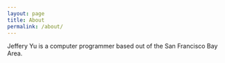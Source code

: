 ```yaml
---
layout: page
title: About
permalink: /about/
---
```


Jeffery Yu is a computer programmer based out of the San Francisco Bay Area.
